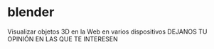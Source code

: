 # blender
Visualizar objetos 3D en la Web en varios dispositivos
DEJANOS TU OPINIÓN
EN LAS QUE TE INTERESEN